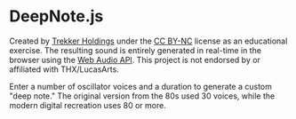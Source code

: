 # DeepNote.js

Created by [Trekker Holdings](https://trekker.holdings) under the [CC BY-NC](https://creativecommons.org/licenses/by-nc/4.0/) license as an educational exercise. The resulting sound is entirely generated in real-time in the browser using the [Web Audio API](https://developer.mozilla.org/en-US/docs/Web/API/Web_Audio_API). This project is not endorsed by or affiliated with THX/LucasArts.

Enter a number of oscillator voices and a duration to generate a custom "deep note." The original version from the 80s used 30 voices, while the modern digital recreation uses 80 or more.
